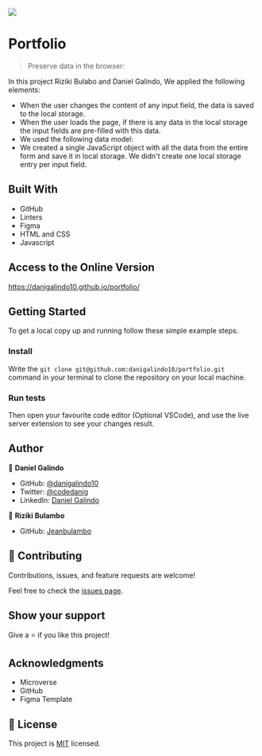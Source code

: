 ![](https://img.shields.io/badge/Microverse-blueviolet)

# Portfolio

> Preserve data in the browser:

In this project Riziki Bulabo and Daniel Galindo, We applied the following elements:

- When the user changes the content of any input field, the data is saved to the local storage.
- When the user loads the page, if there is any data in the local storage the input fields are pre-filled with this data.
- We used the following data model:
- We created a single JavaScript object with all the data from the entire form and save it in local storage. We didn't create one local storage entry per input field. 


## Built With

- GitHub
- Linters
- Figma
- HTML and CSS
- Javascript

## Access to the Online Version
https://danigalindo10.github.io/portfolio/


## Getting Started

To get a local copy up and running follow these simple example steps.

### Install

Write the `git clone git@github.com:danigalindo10/portfolio.git` command in your terminal to clone the repository on your local machine. 

### Run tests

Then open your favourite code editor (Optional VSCode), and use the live server extension to see your changes result.

## Author

👤 **Daniel Galindo**

- GitHub: [@danigalindo10](https://github.com/danigalindo10)
- Twitter: [@codedanig](https://twitter.com/codedanig)
- LinkedIn: [Daniel Galindo](https://www.linkedin.com/in/daniel-galindo-31b922236/)

👤 **Riziki Bulambo**

- GitHub: [Jeanbulambo](https://github.com/jeanbulambo)

## 🤝 Contributing

Contributions, issues, and feature requests are welcome!

Feel free to check the [issues page](https://github.com/danigalindo10/portfolio/issues).

## Show your support

Give a ⭐️ if you like this project!

## Acknowledgments

- Microverse
- GitHub
- Figma Template

## 📝 License

This project is [MIT](./MIT.md) licensed.